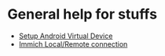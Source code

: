 # General help for stuffs

* [Setup Android Virtual Device](./src/emulator.md)
* [Immich Local/Remote connection](./src/immich.md)
